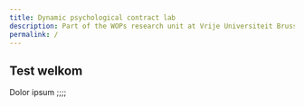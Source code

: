 ```yaml
---
title: Dynamic psychological contract lab
description: Part of the WOPs research unit at Vrije Universiteit Brussel
permalink: /
---
```


## Test welkom

Dolor ipsum ;;;;

